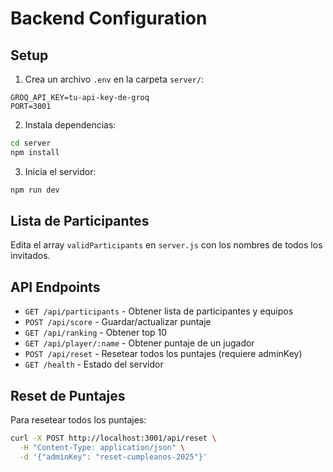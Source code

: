 # Backend Configuration

## Setup

1. Crea un archivo `.env` en la carpeta `server/`:

```
GROQ_API_KEY=tu-api-key-de-groq
PORT=3001
```

2. Instala dependencias:

```bash
cd server
npm install
```

3. Inicia el servidor:

```bash
npm run dev
```

## Lista de Participantes

Edita el array `validParticipants` en `server.js` con los nombres de todos los invitados.

## API Endpoints

- `GET /api/participants` - Obtener lista de participantes y equipos
- `POST /api/score` - Guardar/actualizar puntaje
- `GET /api/ranking` - Obtener top 10
- `GET /api/player/:name` - Obtener puntaje de un jugador
- `POST /api/reset` - Resetear todos los puntajes (requiere adminKey)
- `GET /health` - Estado del servidor

## Reset de Puntajes

Para resetear todos los puntajes:

```bash
curl -X POST http://localhost:3001/api/reset \
  -H "Content-Type: application/json" \
  -d '{"adminKey": "reset-cumpleanos-2025"}'
```
